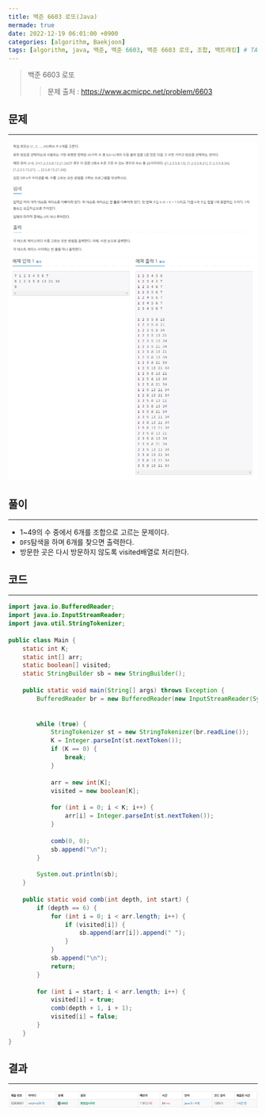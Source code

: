 ```yaml
---
title: 백준 6603 로또(Java)
mermade: true
date: 2022-12-19 06:01:00 +0900
categories: [algorithm, Baekjoon]
tags: [algorithm, java, 백준, 백준 6603, 백준 6603 로또, 조합, 백트래킹] # TAG names should always be lowercase
---
```

>백준 6603 로또
>> 문제 출처 : <https://www.acmicpc.net/problem/6603>


## 문제
---
![백준](/assets/img/BOJ/6603.PNG)
![백준](/assets/img/BOJ/6603_2.PNG)

## 풀이
---
- 1~49의 수 중에서 6개를 조합으로 고르는 문제이다.
- ```DFS```탐색을 하며 6개를 찾으면 출력한다.
- 방문한 곳은 다시 방문하지 않도록 visited배열로 처리한다.

## 코드
---
```java
import java.io.BufferedReader;
import java.io.InputStreamReader;
import java.util.StringTokenizer;

public class Main {
    static int K;
    static int[] arr;
    static boolean[] visited;
    static StringBuilder sb = new StringBuilder();

    public static void main(String[] args) throws Exception {
        BufferedReader br = new BufferedReader(new InputStreamReader(System.in));


        while (true) {
            StringTokenizer st = new StringTokenizer(br.readLine());
            K = Integer.parseInt(st.nextToken());
            if (K == 0) {
                break;
            }

            arr = new int[K];
            visited = new boolean[K];

            for (int i = 0; i < K; i++) {
                arr[i] = Integer.parseInt(st.nextToken());
            }

            comb(0, 0);
            sb.append("\n");
        }

        System.out.println(sb);
    }

    public static void comb(int depth, int start) {
        if (depth == 6) {
            for (int i = 0; i < arr.length; i++) {
                if (visited[i]) {
                    sb.append(arr[i]).append(" ");
                }
            }
            sb.append("\n");
            return;
        }

        for (int i = start; i < arr.length; i++) {
            visited[i] = true;
            comb(depth + 1, i + 1);
            visited[i] = false;
        }
    }
}

```

## 결과
---
![백준](/assets/img/BOJ/6603_result.PNG)